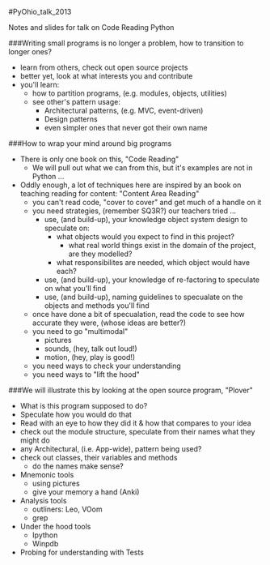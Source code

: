 #PyOhio_talk_2013

Notes and slides for talk on Code Reading Python


###Writing small programs is no longer a problem, how to transition to longer ones?

* learn from others, check out open source projects
* better yet, look at what interests you and contribute
 * you'll learn:
   * how to partition programs, (e.g. modules, objects, utilities)
   * see other's pattern usage:
     * Architectural patterns, (e.g. MVC, event-driven)
     * Design patterns
     * even simpler ones that never got their own name

###How to wrap your mind around big programs
 * There is only one book on this, "Code Reading"
   * We will pull out what we can from this, but it's examples are not in Python ...
 * Oddly enough, a lot of techniques here are inspired by an book on teaching reading for content: "Content Area Reading"
   * you can't read code, "cover to cover" and get much of a handle on it
   * you need strategies, (remember SQ3R?) our teachers tried ...
     * use, (and build-up), your knowledge object system design to speculate on:
       * what objects would you expect to find in this project?
         * what real world things exist in the domain of the project, are they modelled?
       * what responsibilites are needed, which object would have each?
     * use, (and build-up), your knowledge of re-factoring to speculate on what you'll find
     * use, (and build-up), naming guidelines to specualate on the objects and methods you'll find
   * once have done a bit of specualation, read the code to see how accurate they were, (whose ideas are better?)
   * you need to go "multimodal"
     * pictures
     * sounds, (hey, talk out loud!)
     * motion, (hey, play is good!)
   * you need ways to check your understanding
   * you need ways to "lift the hood"

###We will illustrate this by looking at the open source program, "Plover"
   * What is this program supposed to do?
   * Speculate how you would do that
   * Read with an eye to how they did it & how that compares to your idea
   * check out the module structure, speculate from their names what they might do
   * any Architectural, (i.e. App-wide), pattern being used?
   * check out classes, their variables and methods
     * do the names make sense?
* Mnemonic tools
   * using pictures
   * give your memory a hand (Anki)
* Analysis tools
   * outliners: Leo, VOom
   * grep
* Under the hood tools
   * Ipython
   * Winpdb
* Probing for understanding with Tests
